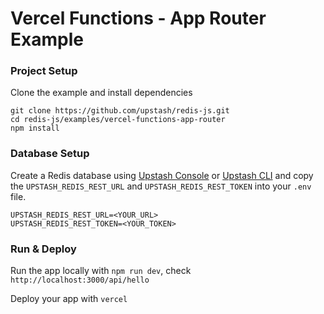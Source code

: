 # Vercel Functions - App Router Example

### Project Setup

Clone the example and install dependencies

```shell
git clone https://github.com/upstash/redis-js.git
cd redis-js/examples/vercel-functions-app-router
npm install
```

### Database Setup

Create a Redis database using [Upstash Console](https://console.upstash.com) or [Upstash CLI](https://github.com/upstash/cli) and copy the `UPSTASH_REDIS_REST_URL` and `UPSTASH_REDIS_REST_TOKEN` into your `.env` file.

```shell
UPSTASH_REDIS_REST_URL=<YOUR_URL>
UPSTASH_REDIS_REST_TOKEN=<YOUR_TOKEN>
```


### Run & Deploy
Run the app locally with `npm run dev`, check `http://localhost:3000/api/hello`

Deploy your app with `vercel`
